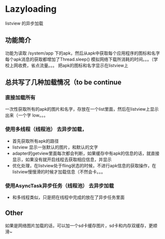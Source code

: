 # Lazyloading
listview 的异步加载

## 功能简介
功能为读取 /system/app 下的apk，然后从apk中获取每个应用程序的图标和名字
每个apk消息的获取都增加了Thread.sleep() 模拟网络下载所消耗的时间。。。（学校上网收费，省点流量。。。
把apk的图标和名字显示在listview上

## 总共写了几种加载情况（to be continue
### 直接加载所有
一次性获取所有的apk的图片和名字，存放在一个list里面，然后在listview上显示出来（一个字 low。。。

### 使用多线程（线程池） 去异步加载，
* 首先获取所有apk的路径
* listview 显示一张默认的图片，和默认的文字
* adapter的getview里面每次都会判断，如果缓存中有apk的信息的话，就直接显示，如果没有就开启线程去获取相应信息，并显示
* 优化处理，在listview处于fling状态的时候，不进行apk信息的获取操作，在listview慢慢滑的时候才加载信息（不然会卡。。。

### 使用AsyncTask异步任务（线程池） 去异步加载
* 和多线程类似，只是把在线程中完成的放在了异步任务里面

Other
------------------------------------
如果是网络图片加载的话，可以加一个sd卡缓存图片，sd卡和内存双缓存，更顺滑~
